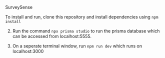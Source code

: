 SurveySense


To install and run, clone this repository and install dependencies using ```npm install```

2) Run the command ```npx prisma studio``` to run the prisma database which can be accessed from localhost:5555.

3) On a seperate terminal window, run ```npm run dev``` which runs on localhost:3000
